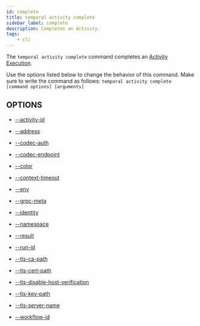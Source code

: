 ```yaml
---
id: complete
title: temporal activity complete
sidebar_label: complete
description: Completes an Activity.
tags:
	- cli
---
```



The `temporal activity complete` command completes an [Activity Execution](/activities#activity-execution).

Use the options listed below to change the behavior of this command.
Make sure to write the command as follows:
`temporal activity complete [command options] [arguments]`

## OPTIONS

- [--activity-id](/cmd-options/activity-id)

- [--address](/cmd-options/address)

- [--codec-auth](/cmd-options/codec-auth)

- [--codec-endpoint](/cmd-options/codec-endpoint)

- [--color](/cmd-options/color)

- [--context-timeout](/cmd-options/context-timeout)

- [--env](/cmd-options/env)

- [--grpc-meta](/cmd-options/grpc-meta)

- [--identity](/cmd-options/identity)

- [--namespace](/cmd-options/namespace)

- [--result](/cmd-options/result)

- [--run-id](/cmd-options/run-id)

- [--tls-ca-path](/cmd-options/tls-ca-path)

- [--tls-cert-path](/cmd-options/tls-cert-path)

- [--tls-disable-host-verification](/cmd-options/tls-disable-host-verification)

- [--tls-key-path](/cmd-options/tls-key-path)

- [--tls-server-name](/cmd-options/tls-server-name)

- [--workflow-id](/cmd-options/workflow-id)

